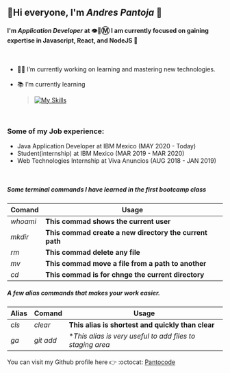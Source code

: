 ## 👋Hi everyone, I'm _*Andres Pantoja*_ 🍻

#### I'm *Application Developer* at 👁️🐝Ⓜ️ I am currently focused on gaining expertise in Javascript, React, and NodeJS 💛
<!--
**pantocode/pantocode** is a ✨ _special_ ✨ repository because its `README.md` (this file) appears on your GitHub profile. -->
&nbsp;
&nbsp;

- 👨‍💻 I’m currently working on learning and mastering new technologies.<br><br>
- 📚 I’m currently learning
  >[![My Skills](https://skillicons.dev/icons?i=js,nodejs,react,azure)](https://skillicons.dev)
 
&nbsp;
&nbsp;

### Some of my Job experience:

- Java Application Developer at IBM Mexico (MAY 2020 - Today)
- Student(internship) at IBM Mexico (MAR 2019 - MAR 2020)
- Web Technologies Internship at Viva Anuncios (AUG 2018 - JAN 2019)
<br/>



##### Some terminal commands I have learned in the first bootcamp class
|Comand  |  Usage  |
|--------  |---------|
|  *whoami*  | **This commad shows the current user** |
|  *mkdir*   | **This commad create a new directory the current path**|
|  *rm*      | **This commad delete any file**|
|  *mv*      | **This commad move a file from a path to another** |
|  *cd*      | **This commad is for chnge the current directory** |

##### A few alias commands that makes your work easier.
|Alias     | Comand  |  Usage  |
|--------  |---------|--------
|  *cls*   |  *clear*| **This alias is shortest and quickly than clear** |
|  *ga*     |  *git add* |**This alias is very useful to add files to staging area*|

You can visit my Github profile here :point_right: :octocat: [Pantocode](https://github.com/pantocode)
